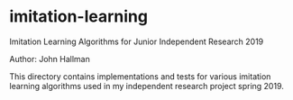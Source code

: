 # imitation-learning
Imitation Learning Algorithms for Junior Independent Research 2019

Author: John Hallman

This directory contains implementations and tests for various imitation learning algorithms used in my independent research project spring 2019.
